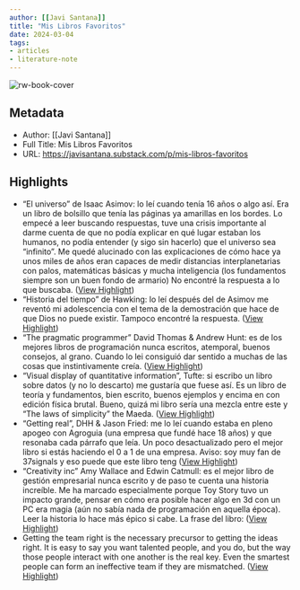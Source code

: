```yaml
---
author: [[Javi Santana]]
title: "Mis Libros Favoritos"
date: 2024-03-04
tags: 
- articles
- literature-note
---
```

![rw-book-cover](https://substackcdn.com/image/fetch/f_auto,q_auto:best,fl_progressive:steep/https%3A%2F%2Fjavisantana.substack.com%2Ftwitter%2Fsubscribe-card.jpg%3Fv%3D-796306857%26version%3D9)

## Metadata
- Author: [[Javi Santana]]
- Full Title: Mis Libros Favoritos
- URL: https://javisantana.substack.com/p/mis-libros-favoritos

## Highlights
- “El universo” de Isaac Asimov: lo leí cuando tenía 16 años o algo así. Era un libro de bolsillo que tenía las páginas ya amarillas en los bordes. Lo empecé a leer buscando respuestas, tuve una crisis importante al darme cuenta de que no podía explicar en qué lugar estaban los humanos, no podía entender (y sigo sin hacerlo) que el universo sea “infinito”. Me quedé alucinado con las explicaciones de cómo hace ya unos miles de años eran capaces de medir distancias interplanetarias con palos, matemáticas básicas y mucha inteligencia (los fundamentos siempre son un buen fondo de armario) No encontré la respuesta a lo que buscaba. ([View Highlight](https://read.readwise.io/read/01hr0d0n0wh77csawg7eav7s6e))
- “Historia del tiempo” de Hawking: lo leí después del de Asimov me reventó mi adolescencia con el tema de la demostración que hace de que Dios no puede existir. Tampoco encontré la respuesta. ([View Highlight](https://read.readwise.io/read/01hr0d17s9zpdypadm3qxvxen5))
- “The pragmatic programmer” David Thomas & Andrew Hunt: es de los mejores libros de programación nunca escritos, atemporal, buenos consejos, al grano. Cuando lo lei consiguió dar sentido a muchas de las cosas que instintivamente creía. ([View Highlight](https://read.readwise.io/read/01hr0d1a5zyzegg3c08jqycde8))
- “Visual display of quantitative information”, Tufte: si escribo un libro sobre datos (y no lo descarto) me gustaría que fuese así. Es un libro de teoría y fundamentos, bien escrito, buenos ejemplos y encima en con edición física brutal. Bueno, quizá mi libro sería una mezcla entre este y “The laws of simplicity” the Maeda. ([View Highlight](https://read.readwise.io/read/01hr0d3y79ye9mz7rymhw9ke72))
- “Getting real”, DHH & Jason Fried: me lo leí cuando estaba en pleno apogeo con Agroguia (una empresa que fundé hace 18 años) y que resonaba cada párrafo que leía. Un poco desactualizado pero el mejor libro si estás haciendo el 0 a 1 de una empresa. Aviso: soy muy fan de 37signals y eso puede que este libro teng ([View Highlight](https://read.readwise.io/read/01hr0d4ccb10m92sc97fjr3933))
- “Creativity inc” Amy Wallace and Edwin Catmull: es el mejor libro de gestión empresarial nunca escrito y de paso te cuenta una historia increíble. Me ha marcado especialmente porque Toy Story tuvo un impacto grande, pensar en cómo era posible hacer algo en 3d con un PC era magia (aún no sabía nada de programación en aquella época). Leer la historia lo hace más épico si cabe. La frase del libro: ([View Highlight](https://read.readwise.io/read/01hr0d4h1aer4y0vxxzr2tyrt0))
- Getting the team right is the necessary precursor to getting the ideas right. It is easy to say you want talented people, and you do, but the way those people interact with one another is the real key. Even the smartest people can form an ineffective team if they are mismatched. ([View Highlight](https://read.readwise.io/read/01hr0d4sq0red3kxw7hbwgwkkj))

